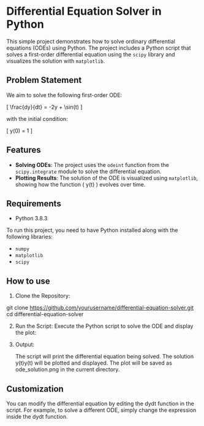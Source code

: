 # Differential Equation Solver in Python

This simple project demonstrates how to solve ordinary differential equations (ODEs) using Python. The project includes a Python script that solves a first-order differential equation using the `scipy` library and visualizes the solution with `matplotlib`.

## Problem Statement

We aim to solve the following first-order ODE:

\[ \frac{dy}{dt} = -2y + \sin(t) \]

with the initial condition:

\[ y(0) = 1 \]

## Features

- **Solving ODEs**: The project uses the `odeint` function from the `scipy.integrate` module to solve the differential equation.
- **Plotting Results**: The solution of the ODE is visualized using `matplotlib`, showing how the function \( y(t) \) evolves over time.


## Requirements

* Python 3.8.3
  
To run this project, you need to have Python installed along with the following libraries:

- `numpy`
- `matplotlib`
- `scipy`


## How to use

1. Clone the Repository:

git clone https://github.com/yourusername/differential-equation-solver.git
cd differential-equation-solver

2. Run the Script:
Execute the Python script to solve the ODE and display the plot:
3. Output:

    The script will print the differential equation being solved.
    The solution y(t)y(t) will be plotted and displayed.
    The plot will be saved as ode_solution.png in the current directory. 

## Customization

You can modify the differential equation by editing the dydt function in the script. For example, to solve a different ODE, simply change the expression inside the dydt function.
